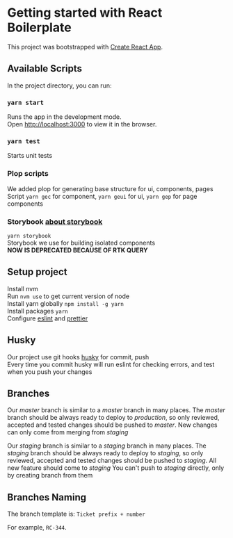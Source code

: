 # Getting started with React Boilerplate

This project was bootstrapped with [Create React App](https://github.com/facebook/create-react-app).

## Available Scripts

In the project directory, you can run:

### `yarn start`

Runs the app in the development mode.\
Open [http://localhost:3000](http://localhost:3000) to view it in the browser.

### `yarn test`
Starts unit tests

### Plop scripts
We added plop for generating base structure for ui, components, pages\
Script `yarn gec` for component, `yarn geui` for ui, `yarn gep` for page components


### Storybook [about storybook](http://localhost:3000)
`yarn storybook`\
Storybook we use for building isolated components\
**NOW IS DEPRECATED BECAUSE OF RTK QUERY**

## Setup project
Install nvm \
Run `nvm use` to get current version of node \
Install yarn globally `npm install -g yarn` \
Install packages `yarn` \
Configure [eslint](https://www.jetbrains.com/help/webstorm/eslint.html#ws_js_eslint_activate) and [prettier](https://www.jetbrains.com/help/webstorm/prettier.html)

## Husky
Our project use git hooks [husky](https://typicode.github.io/husky/#/) for commit, push \
Every time you commit husky will run eslint for checking errors, and test when you push your changes

## Branches

Our *master* branch is similar to a *master* branch in many places.
The *master* branch should be always ready to deploy to *production*, so only reviewed, accepted and tested changes should be pushed to *master*.
New changes can only come from merging from *staging*

Our *staging* branch is similar to a *staging* branch in many places.
The *staging* branch should be always ready to deploy to *staging*, so only reviewed, accepted and tested changes
should be pushed to *staging*.
All new feature should come to *staging*
You can't push to *staging* directly, only by creating branch from them

## Branches Naming
The branch template is: `Ticket prefix + number`

For example, `RC-344`.
